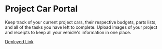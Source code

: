# Project Car Portal

Keep track of your current project cars, their respective budgets, parts lists, and all of the tasks you have left to complete. Upload images of your project and receipts to keep all your vehicle's information in one place.  

[Deployed Link](https://project-car-portal.herokuapp.com/)